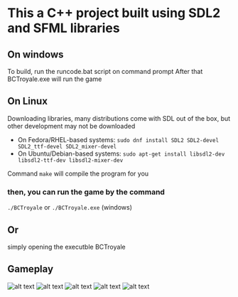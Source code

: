 # This a C++ project built using SDL2 and SFML libraries

## On windows
To build, run the runcode.bat script on command prompt
After that BCTroyale.exe will run the game

## On Linux
Downloading libraries, many distributions come with SDL out of the box, but other development may not be downloaded

- On Fedora/RHEL-based systems: `sudo dnf install SDL2 SDL2-devel SDL2_ttf-devel SDL2_mixer-devel`
- On Ubuntu/Debian-based systems: `sudo apt-get install libsdl2-dev libsdl2-ttf-dev libsdl2-mixer-dev`

Command `make` will compile the program for you

### then, you can run the game by the command
`./BCTroyale` or `./BCTroyale.exe` (windows)
## Or 
simply opening the executble BCTroyale


## Gameplay
![alt text](https://raw.github.com/5ujan/BCTroyale/main/screenshots/one.png)
![alt text](https://raw.github.com/5ujan/BCTroyale/main/screenshots/two.png)
![alt text](https://raw.github.com/5ujan/BCTroyale/main/screenshots/three.png)
![alt text](https://raw.github.com/5ujan/BCTroyale/main/screenshots/four.png)
![alt text](https://raw.github.com/5ujan/BCTroyale/main/screenshots/five.png)
